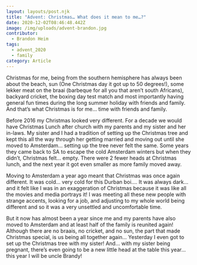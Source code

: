 ```yaml
---
layout: layouts/post.njk
title: "Advent: Christmas… What does it mean to me…?"
date: 2020-12-02T08:46:48.442Z
image: /img/uploads/advent-brandon.jpg
contributor:
  - Brandon Heim
tags:
  - advent_2020
  - family
category: Article
---
```

Christmas for me, being from the southern hemisphere has always been about the beach, sun (One Christmas day it got up to 50 degrees!), some lekker meat on the braai (barbeque for all you that aren’t south Africans), backyard cricket, the boxing day test match and most importantly having general fun times during the long summer holiday with friends and family. And that’s what Christmas is for me… time with friends and family.

Before 2016 my Christmas looked very different. For a decade we would have Christmas Lunch after church with my parents and my sister and her in-laws. My sister and I had a tradition of setting up the Christmas tree and kept this all the way through her getting married and moving out until she moved to Amsterdam… setting up the tree never felt the same. Some years they came back to SA to escape the cold Amsterdam winters but when they didn’t, Christmas felt… empty. There were 2 fewer heads at Christmas lunch, and the next year it got even smaller as more family moved away.

Moving to Amsterdam a year ago meant that Christmas was once again different. It was cold… very cold for this Durban boi…. It was always dark… and it felt like I was in an exaggeration of Christmas because it was like all the movies and media portrays it! I was meeting all these new people with strange accents, looking for a job, and adjusting to my whole world being different and so it was a very unsettled and uncomfortable time.

But it now has almost been a year since me and my parents have also moved to Amsterdam and at least half of the family is reunited again! Although there are no braais, no cricket, and no sun, the part that made Christmas special, is us being all together again… Yesterday I even got to set up the Christmas tree with my sister! And… with my sister being pregnant, there’s even going to be a new little head at the table this year… this year I will be uncle Brandy!